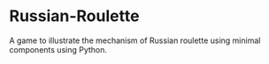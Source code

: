 # Russian-Roulette
A game to illustrate the mechanism of Russian roulette using minimal components using Python.
